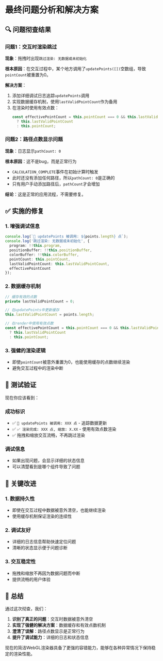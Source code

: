 # 最终问题分析和解决方案

## 🔍 问题彻查结果

### 问题1：交互时渲染跳过
**现象**：拖拽时出现`跳过渲染: 无数据或未初始化`

**根本原因**：在交互过程中，某个地方调用了`updatePoints([])`空数组，导致`pointCount`被重置为0。

**解决方案**：
1. 添加详细调试日志追踪`updatePoints`调用
2. 实现数据缓存机制，使用`lastValidPointCount`作为备用
3. 在渲染时使用有效点数：
   ```typescript
   const effectivePointCount = this.pointCount === 0 && this.lastValidPointCount > 0 
     ? this.lastValidPointCount 
     : this.pointCount;
   ```

### 问题2：路径点数显示问题
**现象**：日志显示`pathCount: 0`

**根本原因**：这不是bug，而是正常行为
- `CALCULATION_COMPLETE`事件在初始计算时触发
- 此时还没有添加任何路径，所以`pathCount: 0`是正确的
- 只有用户手动添加路径后，`pathCount`才会增加

**结论**：这是正常的应用流程，不需要修复。

## ✅ 实施的修复

### 1. 增强调试信息
```typescript
console.log(`🔄 updatePoints 被调用: ${points.length} 点`);
console.log('跳过渲染: 无数据或未初始化', {
  program: !!this.program,
  positionBuffer: !!this.positionBuffer,
  colorBuffer: !!this.colorBuffer,
  pointCount: this.pointCount,
  lastValidPointCount: this.lastValidPointCount,
  effectivePointCount
});
```

### 2. 数据缓存机制
```typescript
// 缓存有效的点数
private lastValidPointCount = 0;

// 在updatePoints中更新缓存
this.lastValidPointCount = points.length;

// 在render中使用有效点数
const effectivePointCount = this.pointCount === 0 && this.lastValidPointCount > 0 
  ? this.lastValidPointCount 
  : this.pointCount;
```

### 3. 强健的渲染逻辑
- 即使`pointCount`被意外重置为0，也能使用缓存的点数继续渲染
- 避免交互过程中的渲染中断

## 🧪 测试验证

现在你应该看到：

### 成功标识
- ✅ `🔄 updatePoints 被调用: XXX 点` - 追踪数据更新
- ✅ `✅ 渲染完成: XXX 点, 缩放: X.XX` - 使用有效点数渲染
- ✅ 拖拽和缩放交互流畅，不再跳过渲染

### 调试信息
- 如果出现问题，会显示详细的状态信息
- 可以清楚看到是哪个组件导致了问题

## 🎯 关键改进

### 1. 数据持久性
- 即使在交互过程中数据被意外清空，也能继续渲染
- 使用缓存机制保证渲染的连续性

### 2. 调试友好
- 详细的日志信息帮助快速定位问题
- 清晰的状态显示便于问题诊断

### 3. 交互稳定性
- 拖拽和缩放不再因为数据问题而中断
- 提供流畅的用户体验

## 🚀 总结

通过这次彻查，我们：

1. **识别了真正的问题**：交互时数据被意外清空
2. **实现了强健的解决方案**：数据缓存和有效点数机制
3. **澄清了误解**：路径点数显示是正常行为
4. **提升了调试能力**：详细的日志和状态信息

现在的简洁WebGL渲染器具备了更强的容错能力，能够在各种异常情况下保持稳定的渲染性能。